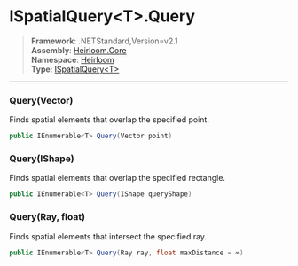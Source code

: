 # ISpatialQuery\<T>.Query

> **Framework**: .NETStandard,Version=v2.1  
> **Assembly**: [Heirloom.Core][0]  
> **Namespace**: [Heirloom][0]  
> **Type**: [ISpatialQuery\<T>][1]  

--------------------------------------------------------------------------------

### Query(Vector)

Finds spatial elements that overlap the specified point.

```cs
public IEnumerable<T> Query(Vector point)
```

### Query(IShape)

Finds spatial elements that overlap the specified rectangle.

```cs
public IEnumerable<T> Query(IShape queryShape)
```

### Query(Ray, float)

Finds spatial elements that intersect the specified ray.

```cs
public IEnumerable<T> Query(Ray ray, float maxDistance = ∞)
```

[0]: ..\Heirloom.Core.md
[1]: Heirloom.ISpatialQuery[T].md
